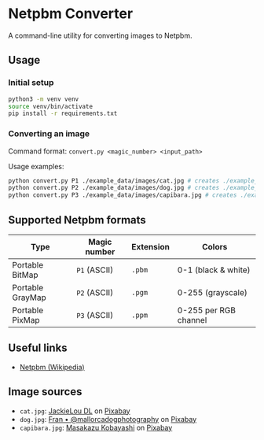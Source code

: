 # Netpbm Converter
A command-line utility for converting images to Netpbm.

## Usage
### Initial setup
```sh
python3 -m venv venv
source venv/bin/activate
pip install -r requirements.txt
```

### Converting an image
Command format: `convert.py <magic_number> <input_path>`

Usage examples:
```sh
python convert.py P1 ./example_data/images/cat.jpg # creates ./example_data/images/cat.pbm (black & white)
python convert.py P2 ./example_data/images/dog.jpg # creates ./example_data/images/dog.pgm (grayscale)
python convert.py P3 ./example_data/images/capibara.jpg # creates ./example_data/images/capibara.ppm (full RGB)
```

## Supported Netpbm formats
| Type             | Magic number | Extension | Colors                |
|------------------|--------------|-----------|-----------------------|
| Portable BitMap  | `P1` (ASCII) | `.pbm`    | 0-1 (black & white)   |
| Portable GrayMap | `P2` (ASCII) | `.pgm`    | 0-255 (grayscale)     |
| Portable PixMap  | `P3` (ASCII) | `.ppm`    | 0-255 per RGB channel |

## Useful links
- [Netpbm (Wikipedia)](https://en.wikipedia.org/wiki/Netpbm)

## Image sources
- `cat.jpg`: <a href="https://pixabay.com/de/users/jaclou-dl-5602247/?utm_source=link-attribution&utm_medium=referral&utm_campaign=image&utm_content=5098930">JackieLou DL</a> on <a href="https://pixabay.com/de//?utm_source=link-attribution&utm_medium=referral&utm_campaign=image&utm_content=5098930">Pixabay</a>
- `dog.jpg`: <a href="https://pixabay.com/de/users/picsbyfran-6087762/?utm_source=link-attribution&utm_medium=referral&utm_campaign=image&utm_content=2785074">Fran • @mallorcadogphotography</a> on <a href="https://pixabay.com/de//?utm_source=link-attribution&utm_medium=referral&utm_campaign=image&utm_content=2785074">Pixabay</a>
- `capibara.jpg`: <a href="https://pixabay.com/de/users/chacha8080-11915634/?utm_source=link-attribution&utm_medium=referral&utm_campaign=image&utm_content=5255073">Masakazu Kobayashi</a> on <a href="https://pixabay.com/de//?utm_source=link-attribution&utm_medium=referral&utm_campaign=image&utm_content=5255073">Pixabay</a>
